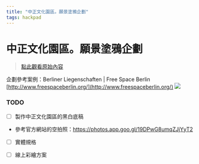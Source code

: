 ```yaml
---
title: "中正文化園區。願景塗鴉企劃"
tags: hackpad
---
```


# 中正文化園區。願景塗鴉企劃

> [點此觀看原始內容](https://g0v.hackpad.tw/5kDA9NniaEk)


企劃參考案例：Berliner Liegenschaften | Free Space Berlin [http://www.freespaceberlin.org/](http://www.freespaceberlin.org/)
![](https://g0vhackmd.blob.core.windows.net/g0v-hackmd-images/upload_646937ffb63fcb0f605e2d209fcb2121)

### TODO

- [ ] 製作中正文化園區的黑白底稿
- 參考官方網站的空拍照：[http](https://photos.app.goo.gl/19DPwG8umqZJjYyT2)[s://photos.app.goo.gl/19DPwG8umqZJjYyT2](https://photos.app.goo.gl/19DPwG8umqZJjYyT2)
- [ ] 實體規格
- [ ] 線上彩繪方案







